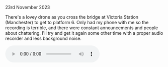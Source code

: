 23rd November 2023

There's a lovey drone as you cross the bridge at Victoria Station (Manchester) to get to platform 6. Only had my phone with me so the recording is terrible, and there were constant announcements and people about chattering. I'll try and get it again some other time with a proper audio recorder and less background noise.

![2023_11_23_victoria_station_overpass](../assets/2023_11_23_victoria_station_overpass.mp3)

